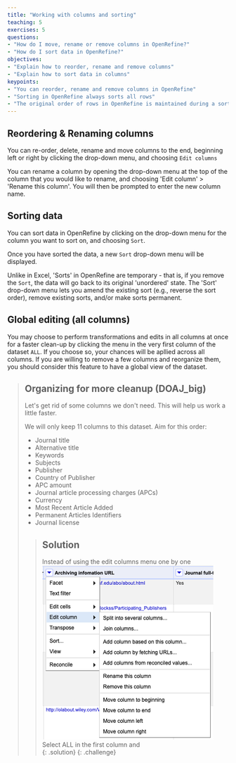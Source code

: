```yaml
---
title: "Working with columns and sorting"
teaching: 5
exercises: 5
questions:
- "How do I move, rename or remove columns in OpenRefine?"
- "How do I sort data in OpenRefine?"
objectives:
- "Explain how to reorder, rename and remove columns"
- "Explain how to sort data in columns"
keypoints:
- "You can reorder, rename and remove columns in OpenRefine"
- "Sorting in OpenRefine always sorts all rows"
- "The original order of rows in OpenRefine is maintained during a sort until you use the option to Reorder Rows Permanently"
---
```


## Reordering & Renaming columns
You can re-order, delete, rename and move columns to the end, beginning left or right by clicking the drop-down menu, and choosing `Edit columns`

You can rename a column by opening the drop-down menu at the top of the column that you would like to rename, and choosing 'Edit column' > 'Rename this column'. You will then be prompted to enter the new column name.

## Sorting data
You can sort data in OpenRefine by clicking on the drop-down menu for the column you want to sort on, and choosing `Sort`.

Once you have sorted the data, a new `Sort` drop-down menu will be displayed.

Unlike in Excel, 'Sorts' in OpenRefine are temporary - that is, if you remove the `Sort`, the data will go back to its original 'unordered' state. The 'Sort' drop-down menu lets you amend the existing sort (e.g., reverse the sort order), remove existing sorts, and/or make sorts permanent.

## Global editing (all columns)

You may choose to perform transformations and edits in all columns at once for a faster clean-up by clicking the menu in the very first column of the dataset `ALL`. If you choose so, your chances will be apllied across all columns. If you are willing to remove a few columns and reorganize them, you should consider this feature to have a global view of the dataset.

> ## Organizing for more cleanup (DOAJ_big)
>
> Let's get rid of some columns we don't need. This will help us work a little faster.
>
> We will only keep 11 columns to this dataset. Aim for this order:
>
> * Journal title
> * Alternative title
> * Keywords
> * Subjects 
> * Publisher
> * Country of Publisher
> * APC amount
> * Journal article processing charges (APCs)
> * Currency
> * Most Recent Article Added
> * Permanent Articles Identifiers
> * Journal license
>
> > ## Solution
> >
> > Instead of using the edit columns menu one by one
> > ![The Edit columns menu](../assets/img/edit_columns.png)
> > Select ALL in the first column and  
> {: .solution}
{: .challenge}
